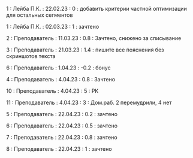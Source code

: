 1 : Лейба П.К. : 22.02.23 : 0 : добавить критерии частной оптимизации для остальных сегментов

1 : Лейба П.К. : 02.03.23 : 1 : зачтено

2 : Преподаватель : 11.03.23 : 0.8 : Зачтено, снижено за списывание

3 : Преподаватель : 21.03.23 : 1.4 : пишите все пояснения без скриншотов текста

6 : Преподаватель : 1.04.23 : -0.2 : бонус

4 : Преподаватель : 4.04.23 : 0.8 : Зачтено

10 : Преподаватель : 4.04.23 : 5 : РК

11 : Преподаватель : 4.04.23 : 3 : Дом.раб. 2 перемудрили, 4 нет

5 : Преподаватель : 22.04.23 : 0.2 : зачтено

6 : Преподаватель : 22.04.23 : 0.5 : зачтено

7 : Преподаватель : 22.04.23 : 0.8 : зачтено

8 : Преподаватель : 22.04.23 : 1 : зачтено

